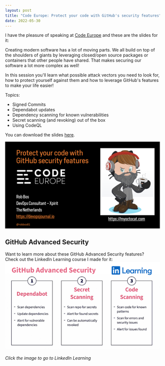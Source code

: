 ```yaml
---
layout: post
title: "Code Europe: Protect your code with GitHub's security features"
date: 2022-05-30
---
```


I have the pleasure of speaking at [Code Europe](https://www.codeeurope.pl/en/speakers/rob-bos) and these are the slides for it:

Creating modern software has a lot of moving parts. We all build on top of the shoulders of giants by leveraging closed/open source packages or containers that other people have shared. That makes securing our software a lot more complex as well!

In this session you'll learn what possible attack vectors you need to look for, how to protect yourself against them and how to leverage GitHub's features to make your life easier!

Topics:

- Signed Commits
- Dependabot updates
- Dependency scanning for known vulnerabilities
- Secret scanning (and revoking) out of the box
- Using CodeQL

You can download the slides [here](https://devopsjournal.io/slides/20220530%20Code%20Europe%20Protect%20your%20code%20with%20GitHub%20security%20features.pdf).

[![Opening slide of the presentation](/images/2022/20220530/20220530_Opening.png)](https://devopsjournal.io/slides/20220530%20Code%20Europe%20Protect%20your%20code%20with%20GitHub%20security%20features.pdf)

## GitHub Advanced Security
Want to learn more about these GitHub Advanced Security features?  
Check out the LinkedIn Learning course I made for it:  
[![Image of my GitHub Advanced Security course at LinkedIn Learning](/images/LinkedIn_Learning/GitHub_Advanced_Security_02_900x505.png)](https://www.linkedin.com/learning/github-advanced-security)  
###### Click the image to go to LinkedIn Learning